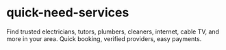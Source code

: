 # quick-need-services
Find trusted electricians, tutors, plumbers, cleaners, internet, cable TV, and more in your area. Quick booking, verified providers, easy payments.
